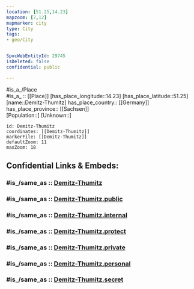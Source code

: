 ```yaml
---
location: [51.25,14.23] 
mapzoom: [7,12] 
mapmarker: city 
type: City
tags:
- geo/City


SpocWebEntityId: 29745
isDeleted: false
confidential: public

---
```

#is_a_/Place  
#is_a_ :: [[Place]] 
[has_place_longitude::14.23] 
[has_place_latitude::51.25] 
[name::Demitz-Thumitz] 
has_place_country:: [[Germany]]  
has_place_province:: [[Sachsen]]  
[Population::] 
[Unknown::] 


```leaflet
id: Demitz-Thumitz
coordinates: [[Demitz-Thumitz]] 
markerFile: [[Demitz-Thumitz]] 
defaultZoom: 11 
maxZoom: 18
```


## Confidential Links & Embeds: 

### #is_/same_as :: [Demitz-Thumitz](/_Standards/Earth/Continent/Europe/Europe~Central/Germany/Germany~East/Sachsen/counties~Sachsen/Bautzen/cities~Bautzen/Am_Klosterwasser/City/Demitz-Thumitz.md) 

### #is_/same_as :: [Demitz-Thumitz.public](/_public/Earth/Continent/Europe/Europe~Central/Germany/Germany~East/Sachsen/counties~Sachsen/Bautzen/cities~Bautzen/Am_Klosterwasser/City/Demitz-Thumitz.public.md) 

### #is_/same_as :: [Demitz-Thumitz.internal](/_internal/Earth/Continent/Europe/Europe~Central/Germany/Germany~East/Sachsen/counties~Sachsen/Bautzen/cities~Bautzen/Am_Klosterwasser/City/Demitz-Thumitz.internal.md) 

### #is_/same_as :: [Demitz-Thumitz.protect](/_protect/Earth/Continent/Europe/Europe~Central/Germany/Germany~East/Sachsen/counties~Sachsen/Bautzen/cities~Bautzen/Am_Klosterwasser/City/Demitz-Thumitz.protect.md) 

### #is_/same_as :: [Demitz-Thumitz.private](/_private/Earth/Continent/Europe/Europe~Central/Germany/Germany~East/Sachsen/counties~Sachsen/Bautzen/cities~Bautzen/Am_Klosterwasser/City/Demitz-Thumitz.private.md) 

### #is_/same_as :: [Demitz-Thumitz.personal](/_personal/Earth/Continent/Europe/Europe~Central/Germany/Germany~East/Sachsen/counties~Sachsen/Bautzen/cities~Bautzen/Am_Klosterwasser/City/Demitz-Thumitz.personal.md) 

### #is_/same_as :: [Demitz-Thumitz.secret](/_secret/Earth/Continent/Europe/Europe~Central/Germany/Germany~East/Sachsen/counties~Sachsen/Bautzen/cities~Bautzen/Am_Klosterwasser/City/Demitz-Thumitz.secret.md)

